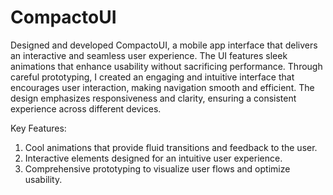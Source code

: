 # CompactoUI
Designed and developed CompactoUI, a mobile app interface that delivers an interactive and seamless user experience.
The UI features sleek animations that enhance usability without sacrificing performance. Through careful prototyping, I created an engaging and intuitive interface that encourages user interaction, making navigation smooth and efficient. The design emphasizes responsiveness and clarity, ensuring a consistent experience across different devices.

Key Features:

1. Cool animations that provide fluid transitions and feedback to the user.
2. Interactive elements designed for an intuitive user experience.
3. Comprehensive prototyping to visualize user flows and optimize usability.
